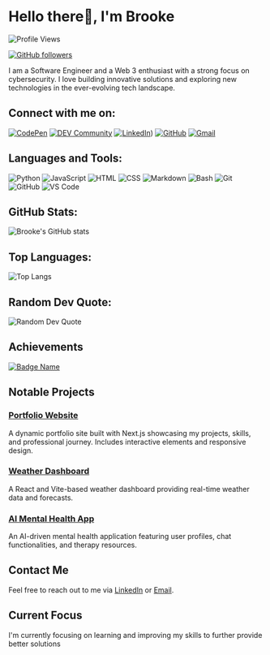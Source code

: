 # Hello there👋, I'm Brooke

![Profile Views](https://komarev.com/ghpvc/?username=brooke2384&color=blueviolet)

[![GitHub followers](https://img.shields.io/github/followers/brooke2384?label=Follow&style=social)](https://github.com/brooke2384)

I am a Software Engineer and a Web 3 enthusiast with a strong focus on cybersecurity. I love building innovative solutions and exploring new technologies in the ever-evolving tech landscape.

## Connect with me on:
[![CodePen](https://img.shields.io/badge/-CodePen-000?&logo=CodePen)](https://codepen.io/brooke2384)
[![DEV Community](https://img.shields.io/badge/-DEV.to-000?&logo=dev.to)](https://dev.to/brooke2384)
[![LinkedIn](https://img.shields.io/badge/-LinkedIn-0077B5?&logo=LinkedIn)](www.linkedin.com/in/darlene-b-0b8861236))
[![GitHub](https://img.shields.io/badge/-GitHub-000?&logo=GitHub)](https://github.com/brooke2384)
[![Gmail](https://img.shields.io/badge/-Gmail-D14836?&logo=Gmail)](mailto:darlenebridgete4@gmail.com)

## Languages and Tools:

![Python](https://img.shields.io/badge/-Python-000?&logo=Python)
![JavaScript](https://img.shields.io/badge/-JavaScript-000?&logo=JavaScript)
![HTML](https://img.shields.io/badge/-HTML-000?&logo=HTML5)
![CSS](https://img.shields.io/badge/-CSS-000?&logo=CSS3)
![Markdown](https://img.shields.io/badge/-Markdown-000?&logo=Markdown)
![Bash](https://img.shields.io/badge/-Bash-000?&logo=GNU-Bash)
![Git](https://img.shields.io/badge/-Git-000?&logo=Git)
![GitHub](https://img.shields.io/badge/-GitHub-000?&logo=GitHub)
![VS Code](https://img.shields.io/badge/-VS%20Code-000?&logo=Visual%20Studio%20Code)

## GitHub Stats:
![Brooke's GitHub stats](https://github-readme-stats.vercel.app/api?username=brooke2384&show_icons=true&theme=radical)

## Top Languages:
![Top Langs](https://github-readme-stats.vercel.app/api/top-langs/?username=brooke2384&layout=compact&theme=radical)

## Random Dev Quote:
![Random Dev Quote](https://quotes-github-readme.vercel.app/api?type=horizontal&theme=radical)

## Achievements
<!-- Badges or Achievements section can be added here -->
[![Badge Name](https://example.com/badge.svg)](https://link_to_your_project_or_profile)

## Notable Projects

### [Portfolio Website](https://github.com/brooke2384/portfolio-website)
A dynamic portfolio site built with Next.js showcasing my projects, skills, and professional journey. Includes interactive elements and responsive design.

### [Weather Dashboard](https://github.com/brooke2384/weather-dashboard)
A React and Vite-based weather dashboard providing real-time weather data and forecasts.

### [AI Mental Health App](https://github.com/brooke2384/ai-mental-health-app)
An AI-driven mental health application featuring user profiles, chat functionalities, and therapy resources.

## Contact Me
Feel free to reach out to me via [LinkedIn](www.linkedin.com/in/darlene-b-0b8861236) or [Email](mailto:darlenebridgete4@gmail.com).

## Current Focus
I'm currently focusing on learning and improving my skills to further provide better solutions

